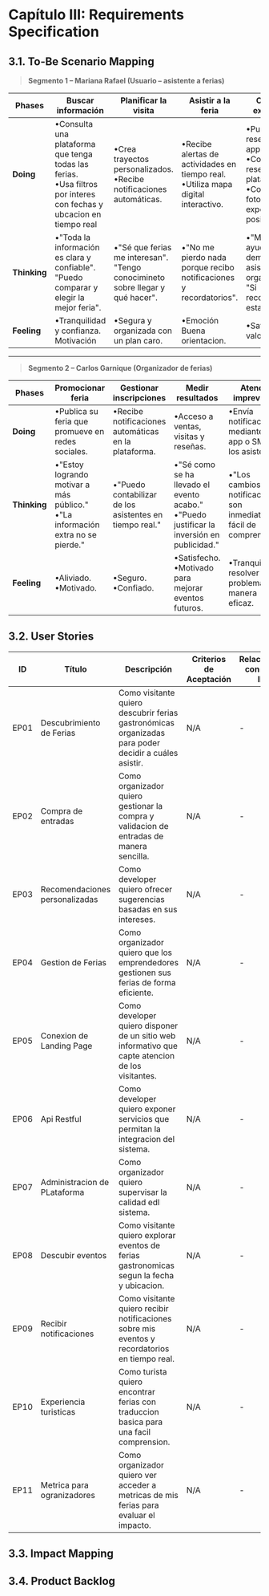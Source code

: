 # Capítulo III: Requirements Specification

## 3.1. To-Be Scenario Mapping
> **Segmento 1 – Mariana Rafael (Usuario – asistente a ferias)**  

| **Phases**              | **Buscar información** | **Planificar la visita** | **Asistir a la feria** | **Compartir experiencia** |
|--------------------------|-------------------------|---------------------------|-------------------------|---------------------------|
| **Doing**   |•Consulta una plataforma que tenga todas las ferias.<br> •Usa filtros por interes con fechas y ubcacion en tiempo real |•Crea trayectos personalizados. <br>•Recibe notificaciones automáticas.|•Recibe alertas de actividades en tiempo real.<br>•Utiliza mapa digital interactivo. |•Publica reseñas en la app. <br> •Comenta reseñas en la plataforma.<br> •Comparte fotos y experiencias positivas.|
| **Thinking** |•"Toda la información es clara y confiable". <br> "Puedo comparar y elegir la mejor feria".  |•"Sé que ferias me interesan". <br> "Tengo conocimineto sobre llegar y qué hacer".  |•"No me pierdo nada porque recibo notificaciones y recordatorios".    |•"Mi opinión ayuda a los demas asistentes y organizadores". "Si recomendaria esta feria". |
| **Feeling** |•Tranquilidad y confianza.<br> Motivación|•Segura y organizada con un plan caro. |•Emoción <br> Buena orientacion. |•Satisfecha y valorada. |

---

> **Segmento 2 – Carlos Garnique (Organizador de ferias)**  

| **Phases**              | **Promocionar feria** | **Gestionar inscripciones** | **Medir resultados** | **Atender imprevistos** |
|--------------------------|------------------------|------------------------------|-----------------------|--------------------------|
| **Doing**   |•Publica su feria que promueve en redes sociales. |•Recibe notificaciones automáticas en la plataforma.  |•Acceso a ventas, visitas y reseñas. |•Envía notificaciones mediante la app o SMS  a los asistentes. |
| **Thinking** |•"Estoy logrando motivar a más público." <br>•"La información extra no se pierde."|•"Puedo contabilizar de los asistentes en tiempo real."  |•"Sé como se ha llevado el evento acabo."<br> •"Puedo justificar la inversión en publicidad."  |•"Los cambios de notificaciones son inmediatos y fácil de comprensión."|
| **Feeling** |•Aliviado.  <br>•Motivado.  |•Seguro. <br>•Confiado. |•Satisfecho. <br>•Motivado para mejorar eventos futuros. |•Tranquilo por resolver los problemas de manera eficaz.|

## 3.2. User Stories
| ID   | Título | Descripción | Criterios de Aceptación | Relacionado con (Epic ID) |
|------|--------|-------------|-------------------------|----------------------------|
| EP01   | Descubrimiento de Ferias | Como visitante quiero descubrir ferias gastronómicas organizadas para poder decidir a cuáles asistir. | N/A | - |
| EP02   | Compra de entradas  | Como organizador quiero gestionar la compra y validacion de entradas de manera sencilla. | N/A | - |
| EP03   | Recomendaciones personalizadas | Como developer quiero ofrecer sugerencias basadas en sus intereses. | N/A | - |
| EP04   | Gestion de Ferias | Como organizador quiero que los emprendedores gestionen sus ferias de forma eficiente. | N/A | - |
| EP05   | Conexion de Landing Page | Como developer quiero disponer de un sitio web informativo que capte atencion de los visitantes. | N/A | - |
| EP06  | Api Restful | Como developer quiero exponer servicios que permitan la integracion del sistema. | N/A | - |
| EP07   | Administracion de PLataforma | Como organizador  quiero supervisar la calidad edl sistema. | N/A | - |
| EP08   | Descubir eventos | Como visitante quiero explorar eventos de ferias gastronomicas segun la fecha y ubicacion. | N/A | - |
| EP09  | Recibir notificaciones | Como visitante quiero recibir notificaciones sobre mis eventos y recordatorios en tiempo real. | N/A | - |
| EP10  | Experiencia turisticas | Como turista quiero encontrar ferias con traduccion basica para una facil comprension. | N/A | - |
| EP11  | Metrica para ogranizadores  | Como organizador quiero ver acceder a metricas de mis ferias para evaluar el impacto. | N/A | - |

## 3.3. Impact Mapping

## 3.4. Product Backlog
